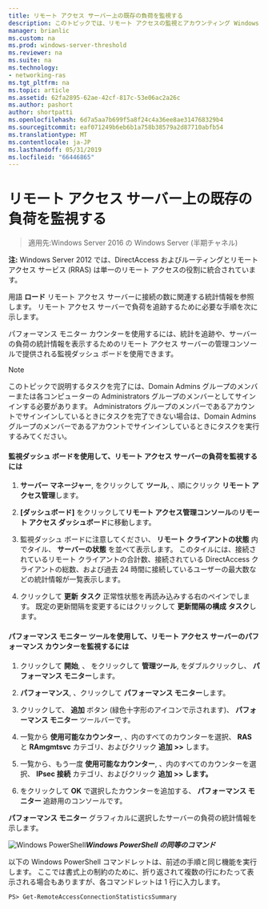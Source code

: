 ```yaml
---
title: リモート アクセス サーバー上の既存の負荷を監視する
description: このトピックでは、リモート アクセスの監視とアカウンティング Windows Server 2016 では、ガイドの一部です。
manager: brianlic
ms.custom: na
ms.prod: windows-server-threshold
ms.reviewer: na
ms.suite: na
ms.technology:
- networking-ras
ms.tgt_pltfrm: na
ms.topic: article
ms.assetid: 62fa2895-62ae-42cf-817c-53e06ac2a26c
ms.author: pashort
author: shortpatti
ms.openlocfilehash: 6d7a5aa7b699f5a8f24c4a36ee8ae314768329b4
ms.sourcegitcommit: eaf071249b6eb6b1a758b38579a2d87710abfb54
ms.translationtype: MT
ms.contentlocale: ja-JP
ms.lasthandoff: 05/31/2019
ms.locfileid: "66446865"
---
```

# <a name="monitor-the-existing-load-on-the-remote-access-server"></a>リモート アクセス サーバー上の既存の負荷を監視する

>適用先:Windows Server 2016 の Windows Server (半期チャネル)

**注:** Windows Server 2012 では、DirectAccess およびルーティングとリモート アクセス サービス (RRAS) は単一のリモート アクセスの役割に統合されています。  
  
用語 **ロード** リモート アクセス サーバーに接続の数に関連する統計情報を参照します。 リモート アクセス サーバーで負荷を追跡するために必要な手順を次に示します。  
  
パフォーマンス モニター カウンターを使用するには、統計を追跡や、サーバーの負荷の統計情報を表示するためのリモート アクセス サーバーの管理コンソールで提供される監視ダッシュ ボードを使用できます。  
  
> [!NOTE]  
> このトピックで説明するタスクを完了には、Domain Admins グループのメンバーまたは各コンピューターの Administrators グループのメンバーとしてサインインする必要があります。 Administrators グループのメンバーであるアカウントでサインインしているときにタスクを完了できない場合は、Domain Admins グループのメンバーであるアカウントでサインインしているときにタスクを実行するみてください。  
  
#### <a name="to-use-the-monitoring-dashboard-to-monitor-the-remote-access-server-load"></a>監視ダッシュ ボードを使用して、リモート アクセス サーバーの負荷を監視するには  
  
1.  **サーバー マネージャー**, をクリックして **ツール**, 、順にクリック **リモート アクセス管理**します。  
  
2.  **[ダッシュボード]** をクリックして**リモート アクセス管理コンソール**の**リモート アクセス ダッシュボード**に移動します。  
  
3.  監視ダッシュ ボードに注意してください、 **リモート クライアントの状態** 内でタイル、 **サーバーの状態** を並べて表示します。 このタイルには、接続されているリモート クライアントの合計数、接続されている DirectAccess クライアントの総数、および過去 24 時間に接続しているユーザーの最大数などの統計情報が一覧表示します。  
  
4.  クリックして **更新**  **タスク** 正常性状態を再読み込みする右のペインでします。 既定の更新間隔を変更するにはクリックして **更新間隔の構成**  **タスク**します。  
  
#### <a name="to-use-the-performance-monitor-tool-to-monitor-performance-counters-on-the-remote-access-server"></a>パフォーマンス モニター ツールを使用して、リモート アクセス サーバーのパフォーマンス カウンターを監視するには  
  
1.  クリックして **開始**, 、 をクリックして **管理ツール**, をダブルクリックし、 **パフォーマンス モニター**します。  
  
2.  **パフォーマンス**, 、クリックして **パフォーマンス モニター**します。  
  
3.  クリックして、 **追加**  ボタン (緑色十字形のアイコンで示されます)、 **パフォーマンス モニター** ツールバーです。  
  
4.  一覧から **使用可能なカウンター**, 、内のすべてのカウンターを選択、 **RAS** と **RAmgmtsvc** カテゴリ、およびクリック **追加 >>** します。  
  
5.  一覧から、もう一度 **使用可能なカウンター**, 、内のすべてのカウンターを選択、 **IPsec 接続** カテゴリ、およびクリック **追加 >> します。**  
  
6.  をクリックして **OK** で選択したカウンターを追加する、 **パフォーマンス モニター** 追跡用のコンソールです。  
  
**パフォーマンス モニター** グラフィカルに選択したサーバーの負荷の統計情報を示します。  
  
![Windows PowerShell](../../../media/Monitor-the-existing-load-on-the-Remote-Access-server/PowerShellLogoSmall.gif)***<em>Windows PowerShell の同等のコマンド</em>***  
  
以下の Windows PowerShell コマンドレットは、前述の手順と同じ機能を実行します。 ここでは書式上の制約のために、折り返されて複数の行にわたって表示される場合もありますが、各コマンドレットは 1 行に入力します。  
  
```  
PS> Get-RemoteAccessConnectionStatisticsSummary  
```  
  



